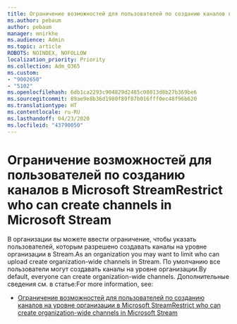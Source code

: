 ```yaml
---
title: Ограничение возможностей для пользователей по созданию каналов в Microsoft Stream
ms.author: pebaum
author: pebaum
manager: mnirkhe
ms.audience: Admin
ms.topic: article
ROBOTS: NOINDEX, NOFOLLOW
localization_priority: Priority
ms.collection: Adm_O365
ms.custom:
- "9002650"
- "5102"
ms.openlocfilehash: 6db1ca2293c904829d2485c08013d8b27b369be6
ms.sourcegitcommit: 89ae9e8b36d1980f89f07b016fff0ec48f96b620
ms.translationtype: HT
ms.contentlocale: ru-RU
ms.lasthandoff: 04/23/2020
ms.locfileid: "43790050"
---
```

# <a name="restrict-who-can-create-channels-in-microsoft-stream"></a><span data-ttu-id="55b23-102">Ограничение возможностей для пользователей по созданию каналов в Microsoft Stream</span><span class="sxs-lookup"><span data-stu-id="55b23-102">Restrict who can create channels in Microsoft Stream</span></span>

<span data-ttu-id="55b23-103">В организации вы можете ввести ограничение, чтобы указать пользователей, которым разрешено создавать каналы на уровне организации в Stream.</span><span class="sxs-lookup"><span data-stu-id="55b23-103">As an organization you may want to limit who can upload create organization-wide channels in Stream.</span></span> <span data-ttu-id="55b23-104">По умолчанию все пользователи могут создавать каналы на уровне организации.</span><span class="sxs-lookup"><span data-stu-id="55b23-104">By default, everyone can create organization-wide channels.</span></span> <span data-ttu-id="55b23-105">Дополнительные сведения см. в статье:</span><span class="sxs-lookup"><span data-stu-id="55b23-105">For more information, see:</span></span>

- [<span data-ttu-id="55b23-106">Ограничение возможностей для пользователей по созданию каналов на уровне организации в Microsoft Stream</span><span class="sxs-lookup"><span data-stu-id="55b23-106">Restrict who can create organization-wide channels in Microsoft Stream</span></span>](https://docs.microsoft.com/stream/restrict-companywide-channels)
